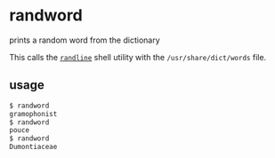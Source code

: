 # randword

prints a random word from the dictionary

This calls the [`randline`](../randline) shell utility with the `/usr/share/dict/words` file.

## usage

```sh
$ randword
gramophonist
$ randword
pouce
$ randword
Dumontiaceae
```